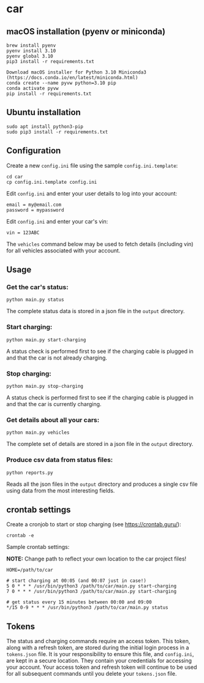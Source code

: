 # car

## macOS installation (pyenv or miniconda)

    brew install pyenv
    pyenv install 3.10
    pyenv global 3.10
    pip3 install -r requirements.txt

    Download macOS installer for Python 3.10 Miniconda3 (https://docs.conda.io/en/latest/miniconda.html)
    conda create --name pyvw python=3.10 pip
    conda activate pyvw
    pip install -r requirements.txt

## Ubuntu installation

    sudo apt install python3-pip
    sudo pip3 install -r requirements.txt

## Configuration

Create a new `config.ini` file using the sample `config.ini.template`:

    cd car
    cp config.ini.template config.ini

Edit `config.ini` and enter your user details to log into your account:

    email = my@email.com
    password = mypassword

Edit `config.ini` and enter your car's vin:

    vin = 123ABC

The `vehicles` command below may be used to fetch details (including vin) for all vehicles associated with your account.

## Usage

### Get the car's status:

    python main.py status

The complete status data is stored in a json file in the `output` directory.

### Start charging:

    python main.py start-charging

A status check is performed first to see if the charging cable is plugged in and that the car is not already charging.

### Stop charging:

    python main.py stop-charging

A status check is performed first to see if the charging cable is plugged in and that the car is currently charging.

### Get details about all your cars:

    python main.py vehicles

The complete set of details are stored in a json file in the `output` directory.

### Produce csv data from status files:

    python reports.py

Reads all the json files in the `output` directory and produces a single csv file using data from the most interesting fields.

## crontab settings

Create a cronjob to start or stop charging (see https://crontab.guru/):

    crontab -e

Sample crontab settings:

**NOTE:** Change path to reflect your own location to the car project files!

    HOME=/path/to/car

    # start charging at 00:05 (and 00:07 just in case!)
    5 0 * * * /usr/bin/python3 /path/to/car/main.py start-charging
    7 0 * * * /usr/bin/python3 /path/to/car/main.py start-charging

    # get status every 15 minutes between 00:00 and 09:00
    */15 0-9 * * * /usr/bin/python3 /path/to/car/main.py status

## Tokens

The status and charging commands require an access token. This token, along with a refresh token, are stored during the initial login process in a `tokens.json` file. It is your responsibility to ensure this file, and `config.ini`, are kept in a secure location. They contain your credentials for accessing your account. Your access token and refresh token will continue to be used for all subsequent commands until you delete your `tokens.json` file.
